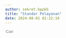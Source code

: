 ```yaml
---
author: sekret.bppkb
title: "Standar Pelayanan"
date: 2024-08-01 02:22:19
---
```


<script>
    const items = [
        {
            title: "Standar Pelayanan Penerbitan Pertek Izin Penelitian",
            category: "",
            link: "https://drive.google.com/file/d/1sueEHlPhBf5-nhXuFJIy-XbxiG_vz8si/preview",
            file: ""
        },
        {
            title: "Standar Pelayanan Penerbitan Jurnal",
            category: "",
            link: "https://drive.google.com/file/d/1tVAHmIk1DTV053xpX1kXSAD2NzWItP6H/preview",
            file: ""
        },
        {
            title: "Standar Pelayanan Pengusulan Fasilitasi HKI",
            category: "",
            link: "https://drive.google.com/file/d/1UsrDlZS51Hd4dMbdK2wFblI6TIVKEZL-/preview",
            file: ""
        }
    ];
</script>

<div class="flex justify-between items-center mb-4">
    <div class="flex items-center border-2 border-green-500 rounded-lg p-2 ml-auto" style="flex-shrink: 0;">
        <i class="fas fa-search text-green-500 text-xl"></i>
        <input type="text" placeholder="Cari" class="ml-2 text-green-500 text-xl outline-none" style="background: transparent; border: none; width: 150px;" id="searchInput">
        <div class="border-l-2 border-green-500 h-6 mx-4"></div>
        <div class="flex items-center cursor-pointer" id="categoryDropdownToggle">
            <i class="fas fa-filter text-green-500 text-xl"></i>
            <span id="selectedFilter" class="ml-2 text-green-500 text-xl truncate" style="max-width: 100px; width: 100px;"></span>
        </div>
    </div>
    <div class="relative">
        <div id="categoryDropdown" class="absolute right-0 mt-6 w-48 bg-white border border-gray-300 rounded-lg shadow-lg hidden" style="max-height: 200px; overflow-y: auto;">
            <div id="categoryList" class="list-none p-0 m-0"></div>
        </div>
    </div>
</div>

<div class="flex flex-wrap justify-start gap-12" id="information-list"></div>

<div class="flex justify-center mt-4" id="pagination"></div>
<style>
@media (max-width: 768px) {
    #information-list {
        justify-content: space-around;
    }
}
.pagination-button {
    margin: 0 5px;
    padding: 8px 12px;
    border: 1px solid #2F855A;
    border-radius: 5px;
    cursor: pointer;
    transition: background-color 0.3s, color 0.3s;
    color: #2F855A;
}
.pagination-button:hover {
    background-color: #2F855A;
    color: white;
}
.pagination-button.active {
    background-color: #2F855A;
    color: white;
}
.pagination-ellipsis {
    margin: 0 5px;
    padding: 8px 12px;
    color: #2F855A;
}
</style>

<script>
    const container = document.getElementById('information-list');
    const paginationContainer = document.getElementById('pagination');
    const categorySet = new Set();
    const itemsPerPage = 12;
    let currentPage = 1;
    let selectedCategory = 'All';

    function renderItems(filteredItems) {
        container.innerHTML = '';
        const start = (currentPage - 1) * itemsPerPage;
        const end = start + itemsPerPage;
        const paginatedItems = filteredItems.slice(start, end);

        if (paginatedItems.length === 0) {
            const noResultsDiv = document.createElement('div');
            noResultsDiv.className = 'w-full text-center text-gray-500';
            noResultsDiv.textContent = 'Tidak ada hasil yang cocok';
            container.appendChild(noResultsDiv);
        } else {
            paginatedItems.forEach(item => {
                const div = document.createElement('div');
                div.className = 'w-64 bg-white border border-gray-300 rounded-lg overflow-hidden shadow-lg m-2 flex flex-col';
                div.innerHTML = `
                    <div class="flex items-center justify-center w-full h-48 bg-gray-200">
                        ${item.file ? `<i class="fas fa-image fa-5x text-red-600"></i>` : `<i class="fas fa-file-pdf fa-5x text-red-600"></i>`}
                    </div>
                    <div class="p-4 bg-green-600 text-white flex-grow flex flex-col justify-between">
                        <p class="text-base font-semibold">${item.title}</p>
                        <div class="flex items-center mt-auto">
                            <i class="fas fa-file-alt mr-2"></i>
                            <span class="text-xs">${item.category}</span>
                        </div>
                    </div>
                    <button class="block p-4 bg-green-700 text-white text-center hover:bg-green-800 mt-auto no-underline" onclick="${item.file ? `openImgModal('${item.file}')` : `openPdfModal('${item.link}')`}">
                        <span class="text-sm font-semibold text-white">
                            Lihat Selengkapnya
                            <i class="fas fa-arrow-right"></i>
                        </span>
                    </button>
                `;
                container.appendChild(div);
            });
        }
        renderPagination(filteredItems.length);
    }

    function renderPagination(totalItems) {
        paginationContainer.innerHTML = '';
        const totalPages = Math.ceil(totalItems / itemsPerPage);
        const maxPagesToShow = 6;
        const halfMaxPagesToShow = Math.floor(maxPagesToShow / 2);

        let startPage = Math.max(1, currentPage - halfMaxPagesToShow);
        let endPage = Math.min(totalPages, currentPage + halfMaxPagesToShow);

        if (currentPage <= halfMaxPagesToShow) {
            endPage = Math.min(totalPages, maxPagesToShow);
        } else if (currentPage + halfMaxPagesToShow >= totalPages) {
            startPage = Math.max(1, totalPages - maxPagesToShow + 1);
        }

        if (startPage > 1) {
            paginationContainer.appendChild(createPaginationButton(1));
            if (startPage > 2) {
                paginationContainer.appendChild(createEllipsis());
            }
        }

        for (let i = startPage; i <= endPage; i++) {
            paginationContainer.appendChild(createPaginationButton(i));
        }

        if (endPage < totalPages) {
            if (endPage < totalPages - 1) {
                paginationContainer.appendChild(createEllipsis());
            }
            paginationContainer.appendChild(createPaginationButton(totalPages));
        }
    }

    function createPaginationButton(page) {
        const button = document.createElement('button');
        button.className = `pagination-button ${page === currentPage ? 'active' : ''}`;
        button.textContent = page;
        button.addEventListener('click', () => {
            currentPage = page;
            renderItems(items);
            window.scrollTo(0, 0);
        });
        return button;
    }

    function createEllipsis() {
        const ellipsis = document.createElement('span');
        ellipsis.className = 'pagination-ellipsis';
        ellipsis.textContent = '...';
        return ellipsis;
    }

    items.forEach(item => {
        categorySet.add(item.category);
    });

    const categoryList = document.getElementById('categoryList');
    const selectedFilter = document.getElementById('selectedFilter');

    const allDiv = document.createElement('div');
    allDiv.className = 'pl-4 p-1 pt-2 hover:bg-gray-100 cursor-pointer text-sm';
    allDiv.textContent = 'All';
    allDiv.addEventListener('click', () => {
        currentPage = 1;
        selectedCategory = 'All';
        selectedFilter.textContent = selectedCategory;
        renderItems(items);
        document.getElementById('categoryDropdown').classList.add('hidden');
        document.getElementById('categoryDropdownToggle').classList.remove('text-green-700');
    });
    categoryList.appendChild(allDiv);

    categorySet.forEach(category => {
        const div = document.createElement('div');
        div.className = 'pl-4 p-1 hover:bg-gray-100 cursor-pointer text-sm';
        div.style.overflow = 'hidden';
        div.textContent = category;
        div.addEventListener('click', () => {
            currentPage = 1;
            selectedCategory = category;
            selectedFilter.textContent = selectedCategory;
            const filteredItems = items.filter(item => item.category === category);
            renderItems(filteredItems);
            document.getElementById('categoryDropdown').classList.add('hidden');
            document.getElementById('categoryDropdownToggle').classList.remove('text-green-700');
        });
        categoryList.appendChild(div);
    });

    document.getElementById('categoryDropdownToggle').addEventListener('click', function(event) {
        const dropdown = document.getElementById('categoryDropdown');
        dropdown.classList.toggle('hidden');
        this.classList.toggle('text-green-700');
        event.stopPropagation();
    });

    document.addEventListener('click', function(event) {
        const dropdown = document.getElementById('categoryDropdown');
        const toggle = document.getElementById('categoryDropdownToggle');
        if (!dropdown.classList.contains('hidden') && !dropdown.contains(event.target) && !toggle.contains(event.target)) {
            dropdown.classList.add('hidden');
            toggle.classList.remove('text-green-700');
        }
    });

    document.getElementById('searchInput').addEventListener('input', function() {
        currentPage = 1;
        const searchTerm = this.value.toLowerCase();
        const filteredItems = items.filter(item => item.title.toLowerCase().includes(searchTerm));
        renderItems(filteredItems);
    });
    selectedFilter.textContent = selectedCategory;
    renderItems(items);
</script>
